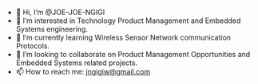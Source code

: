 - 👋 Hi, I’m @JOE-JOE-NGIGI
- 👀 I’m interested in Technology Product Management and Embedded Systems engineering.
- 🌱 I’m currently learning Wireless Sensor Network communication Protocols.
- 💞️ I’m looking to collaborate on Product Management Opportunities and Embedded Systems related projects.
- 📫 How to reach me: jngigiw@gmail.com

<!---
JOE-JOE-NGIGI/JOE-JOE-NGIGI is a ✨ special ✨ repository because its `README.md` (this file) appears on your GitHub profile.
You can click the Preview link to take a look at your changes.
--->
